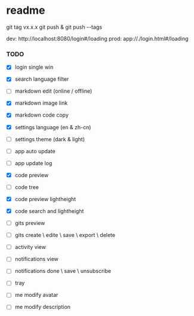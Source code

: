# readme

git tag vx.x.x
git push & git push --tags

dev: http://localhost:8080/login#/loading
prod: app://./login.html#/loading

### TODO


- [x] login single win

- [x] search language filter

- [ ] markdown edit (online / offline)
- [x] markdown image link
- [x] markdown code copy

- [x] settings language (en & zh-cn)
- [ ] settings theme (dark & light)

- [ ] app auto update
- [ ] app update log

- [x] code preview
- [ ] code tree
- [x] code preview lightheight
- [x] code search and lightheight

- [ ] gits preview
- [ ] gits create \ edite \ save \ export \ delete

- [ ] activity view

- [ ] notifications view
- [ ] notifications done \ save \ unsubscribe

- [ ] tray

- [ ] me modify avatar
- [ ] me modify description
